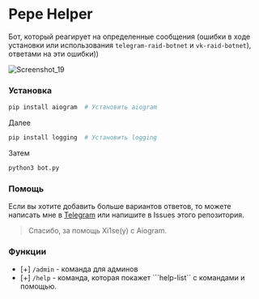 #  Pepe Helper
Бот, который реагирует на определенные сообщения (ошибки в ходе установки или использования ```telegram-raid-botnet``` и ```vk-raid-botnet```), ответами на эти ошибки))

![Screenshot_19](https://user-images.githubusercontent.com/85753549/187434714-0e310d03-36ea-4ce6-bc21-90aac19f2847.png)


### Установка

```bash
pip install aiogram  # Установить aiogram
```

Далее

```bash
pip install logging  # Установить logging
```

Затем

```bash
python3 bot.py
```

### Помощь
Если вы хотите добавить больше вариантов ответов, то можете написать мне в [Telegram](https://t.me/qqCommit) или напишите в Issues этого репозитория.


> Спасибо, за помощь Xi1se(y) с Aiogram.

### Функции

- [+] ```/admin``` - команда для админов
- [+] ```/help``` - команда, которая покажет ```help-list`` с командами и помощью.
